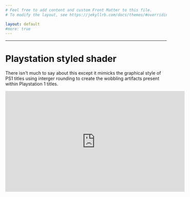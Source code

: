 ```yaml
---
# Feel free to add content and custom Front Matter to this file.
# To modify the layout, see https://jekyllrb.com/docs/themes/#overriding-theme-defaults

layout: default
#more: true
---
```

---

# Playstation styled shader
There isn't much to say about this except it mimicks the graphical style of PS1 titles using interger rounding to create the wobbling artifacts present within Playstation 1 titles.
<iframe width="560" height="315" src="https://www.youtube.com/embed/3Z-Srqw4L4A?si=ub1XTJomT5iarnI0" title="YouTube video player" frameborder="0" allow="accelerometer; autoplay; clipboard-write; encrypted-media; gyroscope; picture-in-picture; web-share" referrerpolicy="strict-origin-when-cross-origin" allowfullscreen></iframe>
